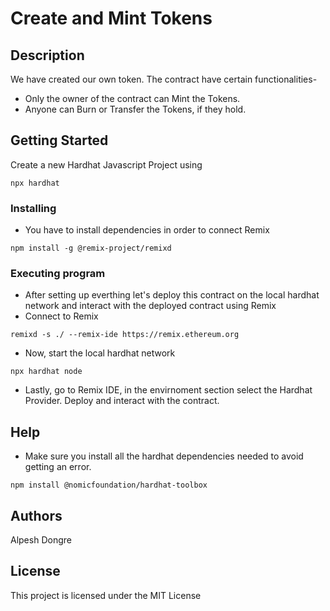 # Create and Mint Tokens

## Description

We have created our own token. The contract have certain functionalities-
* Only the owner of the contract can Mint the Tokens.
* Anyone can Burn or Transfer the Tokens, if they hold.

## Getting Started

Create a new Hardhat Javascript Project using
```
npx hardhat
```

### Installing

* You have to install dependencies in order to connect Remix

```
npm install -g @remix-project/remixd
```

### Executing program

* After setting up everthing let's deploy this contract on the local hardhat network and interact with the deployed contract using Remix
* Connect to Remix
```
remixd -s ./ --remix-ide https://remix.ethereum.org
```
* Now, start the local hardhat network
```
npx hardhat node
```
* Lastly, go to Remix IDE, in the envirnoment section select the Hardhat Provider. Deploy and interact with the contract.

## Help

* Make sure you install all the hardhat dependencies needed to avoid getting an error.
```
npm install @nomicfoundation/hardhat-toolbox      
```

## Authors

Alpesh Dongre


## License

This project is licensed under the MIT License
